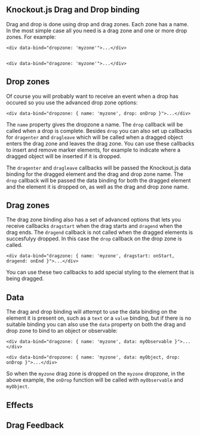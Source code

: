 ## Knockout.js Drag and Drop binding

Drag and drop is done using drop and drag zones. Each zone has a name. In the most simple case all you need is a drag zone and one or more drop zones. For example:

    <div data-bind="dropzone: 'myzone'">...</div>


    <div data-bind="dragzone: 'myzone'">...</div>

## Drop zones

Of course you will probably want to receive an event when a drop has occured so you use the advanced drop zone options:

    <div data-bind="dropzone: { name: 'myzone', drop: onDrop }">...</div>

The `name` property gives the dropzone a name. The `drop` callback will be called when a drop is complete. Besides `drop` you can also set up callbacks for `dragenter` and `dragleave` which will be called when a dragged object enters the drag zone and leaves the drag zone. You can use these callbacks to insert and remove marker elements, for example to indicate where a dragged object will be inserted if it is dropped.

The `dragenter` and `dragleave` callbacks will be passed the Knockout.js data binding for the dragged element and the drag and drop zone name. The `drop` callback will be passed the data binding for both the dragged element and the element it is dropped on, as well as the drag and drop zone name.

## Drag zones

The drag zone binding also has a set of advanced options that lets you receive callbacks `dragstart` when the drag starts and `dragend` when the drag ends. The `dragend` callback is not called when the dragged elements is succesfulyy dropped. In this case the `drop` callback on the drop zone is called.

    <div data-bind="dragzone: { name: 'myzone', dragstart: onStart, dragend: onEnd }">...</div>

You can use these two callbacks to add special styling to the element that is being dragged.
    
## Data

The drag and drop binding will attempt to use the data binding on the element it is present on, such as a `text` or a `value` binding, but if there is no suitable binding you can also use the `data` property on both the drag and drop zone to bind to an object or observable:

    <div data-bind="dragzone: { name: 'myzone', data: myObservable }">...</div>

    <div data-bind="dropzone: { name: 'myzone', data: myObject, drop: onDrop }">...</div>

So when the `myzone` drag zone is dropped on the `myzone` dropzone, in the above example, the `onDrop` function will be called with `myObservable` and `myObject`.

## Effects

## Drag Feedback
